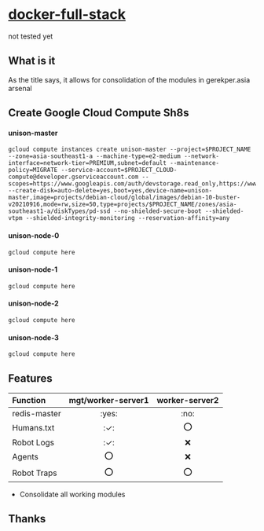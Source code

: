 # [docker-full-stack](https://github.com/gerekper/docker-full-stack) #
not tested yet

## What is it ##
As the title says, it allows for consolidation of the modules in gerekper.asia arsenal

## Create Google Cloud Compute Sh8s ##

#### unison-master ####
```
gcloud compute instances create unison-master --project=$PROJECT_NAME --zone=asia-southeast1-a --machine-type=e2-medium --network-interface=network-tier=PREMIUM,subnet=default --maintenance-policy=MIGRATE --service-account=$PROJECT_CLOUD-compute@developer.gserviceaccount.com --scopes=https://www.googleapis.com/auth/devstorage.read_only,https://www.googleapis.com/auth/logging.write,https://www.googleapis.com/auth/monitoring.write,https://www.googleapis.com/auth/servicecontrol,https://www.googleapis.com/auth/service.management.readonly,https://www.googleapis.com/auth/trace.append --create-disk=auto-delete=yes,boot=yes,device-name=unison-master,image=projects/debian-cloud/global/images/debian-10-buster-v20210916,mode=rw,size=50,type=projects/$PROJECT_NAME/zones/asia-southeast1-a/diskTypes/pd-ssd --no-shielded-secure-boot --shielded-vtpm --shielded-integrity-monitoring --reservation-affinity=any
```
#### unison-node-0 ####
```
gcloud compute here
```

#### unison-node-1 ####
```
gcloud compute here
```

#### unison-node-2 ####
```
gcloud compute here
```

#### unison-node-3 ####
```
gcloud compute here
```

## Features ###
| Function      | mgt/worker-server1    |  worker-server2   | 
| :------------ | :------:              | :------:          | 
| redis-master  |  :yes:                |  :no:       | 
| Humans.txt    |  :✓:          |  :o:       | 
| Robot Logs    |  :✓:          |  :x:       | 
| Agents        |  :o:          |  :x:       | 
| Robot Traps   |  :o:          |  :o:       | 

- Consolidate all working modules

## Thanks ##

